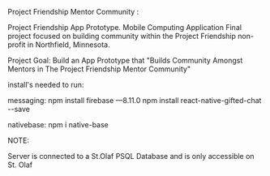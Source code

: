 Project Friendship Mentor Community :

Project Friendship App Prototype. Mobile Computing Application Final project focused on building community within the Project Friendship non-profit in Northfield, Minnesota.

Project Goal:
     Build an App Prototype that "Builds Community Amongst Mentors in The Project Friendship Mentor Community" 


install's needed to run:

messaging: 
npm install firebase —8.11.0
npm install react-native-gifted-chat --save

nativebase:
npm i native-base


NOTE:

Server is connected to a St.Olaf PSQL Database and is only accessible on St. Olaf 
